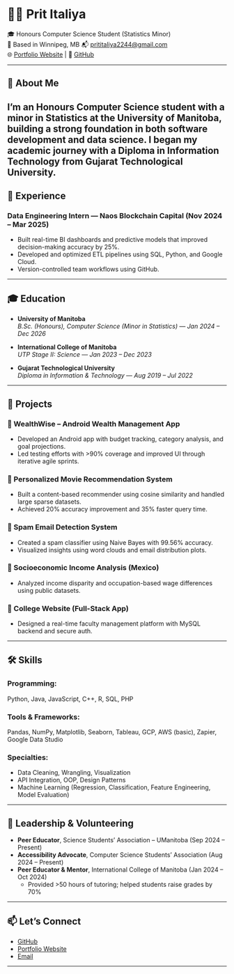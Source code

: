 # 👨‍💻 Prit Italiya

🎓 Honours Computer Science Student (Statistics Minor)  
📍 Based in Winnipeg, MB
📬 [prititaliya2244@gmail.com](mailto:prititaliya2244@gmail.com)  
🌐 [Portfolio Website](https://prititaliya.github.io/portfolio/) | 🐙 [GitHub](https://github.com/prititaliya)

---

## 🚀 About Me

I’m an Honours Computer Science student with a minor in Statistics at the **University of Manitoba**, building a strong foundation in both software development and data science. I began my academic journey with a **Diploma in Information Technology** from **Gujarat Technological University.**
---

## 💼 Experience

### **Data Engineering Intern** — Naos Blockchain Capital (Nov 2024 – Mar 2025)
- Built real-time BI dashboards and predictive models that improved decision-making accuracy by 25%.
- Developed and optimized ETL pipelines using SQL, Python, and Google Cloud.
- Version-controlled team workflows using GitHub.
---

## 🎓 Education

- **University of Manitoba**  
  *B.Sc. (Honours), Computer Science (Minor in Statistics)* — *Jan 2024 – Dec 2026*

- **International College of Manitoba**  
  *UTP Stage II: Science* — *Jan 2023 – Dec 2023*

- **Gujarat Technological University**  
  *Diploma in Information & Technology* — *Aug 2019 – Jul 2022*

---

## 🧪 Projects

### 🔹 WealthWise – Android Wealth Management App
- Developed an Android app with budget tracking, category analysis, and goal projections.
- Led testing efforts with >90% coverage and improved UI through iterative agile sprints.

### 🔹 Personalized Movie Recommendation System
- Built a content-based recommender using cosine similarity and handled large sparse datasets.
- Achieved 20% accuracy improvement and 35% faster query time.

### 🔹 Spam Email Detection System
- Created a spam classifier using Naive Bayes with 99.56% accuracy.
- Visualized insights using word clouds and email distribution plots.

### 🔹 Socioeconomic Income Analysis (Mexico)
- Analyzed income disparity and occupation-based wage differences using public datasets.

### 🔹 College Website (Full-Stack App)
- Designed a real-time faculty management platform with MySQL backend and secure auth.

---

## 🛠 Skills

### Programming:
Python, Java, JavaScript, C++, R, SQL, PHP

### Tools & Frameworks:
Pandas, NumPy, Matplotlib, Seaborn, Tableau, GCP, AWS (basic), Zapier, Google Data Studio

### Specialties:
- Data Cleaning, Wrangling, Visualization  
- API Integration, OOP, Design Patterns  
- Machine Learning (Regression, Classification, Feature Engineering, Model Evaluation)

---

## 👥 Leadership & Volunteering

- **Peer Educator**, Science Students’ Association – UManitoba (Sep 2024 – Present)  
- **Accessibility Advocate**, Computer Science Students’ Association (Aug 2024 – Present)  
- **Peer Educator & Mentor**, International College of Manitoba (Jan 2024 – Oct 2024)  
  - Provided >50 hours of tutoring; helped students raise grades by 70%

---

## 📫 Let’s Connect

- [GitHub](https://github.com/prititaliya)  
- [Portfolio Website](https://prititaliya.github.io/portfolio/)  
- [Email](mailto:prititaliya2244@gmail.com)

---
